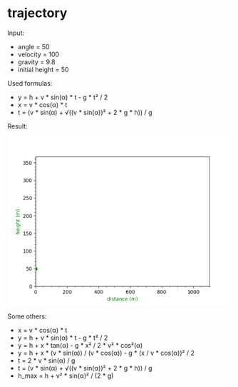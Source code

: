 # trajectory

Input:
  - angle = 50
  - velocity = 100
  - gravity = 9.8
  - initial height = 50

Used formulas:
  - y = h + v * sin(α) * t - g * t² / 2
  - x = v * cos(α) * t
  - t = (v * sin(α) + √((v * sin(α))² + 2 * g * h)) / g

Result:

![](animation.gif)

Some others:
  - x = v * cos(α) * t
  - y = h + v * sin(α) * t - g * t² / 2
  - y = h + x * tan(α) - g * x² / 2 * v² * cos²(α)
  - y = h + x * (v * sin(α)) / (v * cos(α)) - g * (x / v * cos(α))² / 2
  - t = 2 * v * sin(α) / g
  - t = (v * sin(α) + √((v * sin(α))² + 2 * g * h)) / g
  - h_max = h + v² * sin(α)² / (2 * g)

